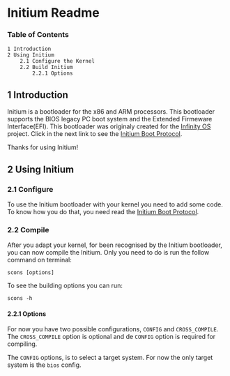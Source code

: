 # Initium Readme

### Table of Contents

	1 Introduction
	2 Using Initium
		2.1 Configure the Kernel
		2.2 Build Initium
			2.2.1 Options

## 1 Introduction

Initium is a bootloader for the x86 and ARM processors. This bootloader supports the BIOS legacy PC boot system and the Extended Firmeware Interface(EFI). This bootloader was originaly created for the  [Infinity OS](https://github.com/gil0mendes/Infinity-OS)
project.
Click in the next link to see the [Initium Boot Protocol](https://github.com/gil0mendes/Initium/blob/master/documentation/initium-protocol.md).

Thanks for using Initium!

## 2 Using Initium

### 2.1 Configure

To use the Initium bootloader with your kernel you need to add some code. To know how you do that, you need read the [Initium Boot Protocol](https://github.com/gil0mendes/Initium/blob/master/documentation/initium-protocol.md).

### 2.2 Compile

After you adapt your kernel, for been recognised by the Initium bootloader, you can now compile the Initium.
Only you need to do is run the follow command on terminal:

	scons [options]

To see the building options you can run:

	scons -h

#### 2.2.1 Options

For now you have two possible configurations, `CONFIG` and `CROSS_COMPILE`. The `CROSS_COMPILE` option is optional and de `CONFIG` option is required for compiling.

The `CONFIG` options, is to select a target system. For now the only target system is the `bios` config.
